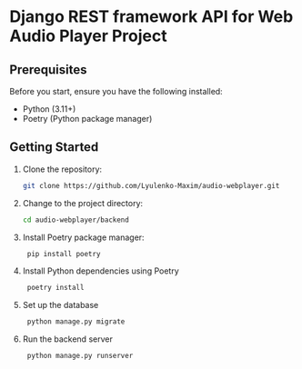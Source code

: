 # Django REST framework API for Web Audio Player Project

## Prerequisites

Before you start, ensure you have the following installed:

- Python (3.11+)
- Poetry (Python package manager)

## Getting Started

1. Clone the repository:
   ```bash
   git clone https://github.com/Lyulenko-Maxim/audio-webplayer.git
   
2. Change to the project directory:
   ```bash
   cd audio-webplayer/backend
   
3. Install Poetry package manager:
   ```bash
    pip install poetry

4. Install Python dependencies using Poetry
   ```bash
    poetry install

5. Set up the database
   ```bash
    python manage.py migrate
   
6. Run the backend server
   ```bash
    python manage.py runserver
